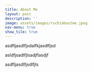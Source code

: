 ```yaml
---
title: About Me
layout: post
description: ''
image: assets/images/ruchiaboutme.jpeg
nav-menu: true
show_tile: true
---
```


asdfljasdlfjsdalfkjasdlfjsd

asldfjsadlfjlsadjflasdjf

asdfljasdlfjsdlfjls

